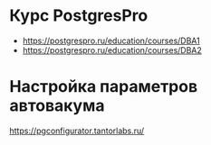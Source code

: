# Курс PostgresPro
- https://postgrespro.ru/education/courses/DBA1
- https://postgrespro.ru/education/courses/DBA2

# Настройка параметров автовакума
https://pgconfigurator.tantorlabs.ru/

